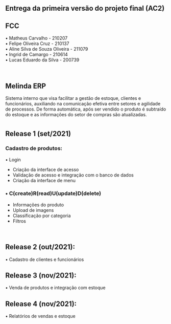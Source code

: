 ## Entrega da primeira versão do projeto final (AC2)

## FCC

•	Matheus Carvalho - 210207 <br/>
•	Felipe Oliveira Cruz - 210137 <br/>
•	Aline Silva de Souza Oliveira - 211079 <br/>
•	Ingrid de Camargo - 210614 <br/>
•	Lucas Eduardo da Silva - 200739 <br/>

<br/>

## Melinda ERP
Sistema interno que visa facilitar a gestão de estoque, clientes e funcionários, auxiliando na comunicação efetiva entre setores e agilidade de processos.
De forma automática, após ser vendido o produto é subtraído do estoque e as informações do setor de compras são atualizadas.

#

## Release 1 (set/2021)
### Cadastro de produtos: <br/>
•	Login <br/>
-	Criação da interface de acesso <br/>
-	Validação de acesso e integração com o banco de dados <br/>
-	Criação da interface de menu <br/>

### •	C(create)R(read)U(update)D(delete) <br/>
-	Informações do produto <br/>
-	Upload de imagens <br/>
-	Classificação por categoria <br/>
-	Filtros <br/>

<br/>

## Release 2 (out/2021): <br/>
•	Cadastro de clientes e funcionários <br/>
## Release 3 (nov/2021): <br/>
•	Venda de produtos e integração com estoque <br/>
## Release 4 (nov/2021): <br/>
•	Relatórios de vendas e estoque <br/>

